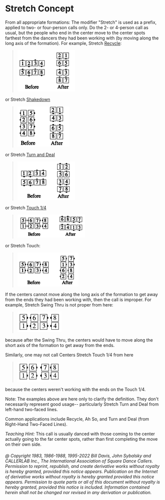 
# Stretch Concept

From all appropriate formations: The modifier "Stretch" is
used as a prefix, applied to two- or four-person calls only.
Do the 2- or 4-person call as usual, but the people who end
in the center move to the center spots farthest from the
dancers they had been working with (by moving along the
long axis of the formation). For example, Stretch [Recycle](../ms/recycle.md):

> 
> ![alt](stretch_concept_1.png)
> 

or Stretch [Shakedown](shakedown.md)

> 
> ![alt](stretch_concept_2.png)
> 

or Stretch [Turn and Deal](../a1/turn_and_deal.md)

> 
> ![alt](stretch_concept_3.png)
> 

or Stretch [Touch 1/4](../b2/touch_a_quarter.md)

> 
> ![alt](stretch_concept_4.png)
> 

or Stretch Touch:

> 
> ![alt](stretch_concept_5.png)
> 

If the centers cannot move along the long axis of the
formation to get away from the ends they had been working
with, then the call is improper. For example, Stretch
Swing Thru is not proper from here:

> 
> ![alt](stretch_concept_6.png)
> 

because after the Swing Thru, the centers would have to
move along the short axis of the formation to get away
from the ends.

Similarly, one may not call Centers Stretch Touch 1/4
from here

> 
> ![alt](stretch_concept_7.png)
> 

because the centers weren't working with the ends on
the Touch 1/4.

Note: The examples above are here only to clarify the
definition. They don't necessarily represent good usage--
particularly Stretch Turn and Deal from left-hand
two-faced lines. 

Common applications include
Recycle, Ah So, and Turn and Deal (from Right-Hand Two-Faced Lines).

*Teaching Hint:* This call is usually danced with those
coming to the center actually going to the far center spots,
rather than first completing the move on their own side.

###### @ Copyright 1983, 1986-1988, 1995-2022 Bill Davis, John Sybalsky and CALLERLAB Inc., The International Association of Square Dance Callers. Permission to reprint, republish, and create derivative works without royalty is hereby granted, provided this notice appears. Publication on the Internet of derivative works without royalty is hereby granted provided this notice appears. Permission to quote parts or all of this document without royalty is hereby granted, provided this notice is included. Information contained herein shall not be changed nor revised in any derivation or publication.
